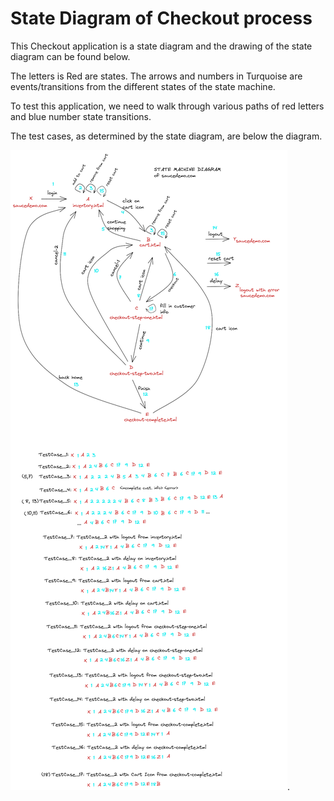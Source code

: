 # State Diagram of Checkout process

This Checkout application is a state diagram and the drawing of the state diagram can be found below.

The letters is Red are states.
The arrows and numbers in Turquoise are events/transitions from the different states of the state machine.

To test this application, we need to walk through various paths of red letters and blue number state transitions.

The test cases, as determined by the state diagram, are below the diagram.

![StateMachine for Checkout Application](/images/StateMachineExcaliDrawWithTestCases.png 'State Machine for Checkout Application').